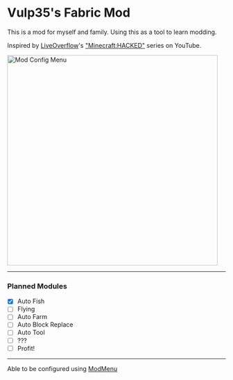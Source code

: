 # Vulp35's Fabric Mod

This is a mod for myself and family. Using this as a tool to learn modding.

Inspired by [LiveOverflow](https://twitter.com/LiveOverflow)'s [&#34;Minecraft:HACKED&#34;](https://www.youtube.com/playlist?list=PLhixgUqwRTjwvBI-hmbZ2rpkAl4lutnJG) series on YouTube.

<img width="485" alt="Mod Config Menu" src="https://user-images.githubusercontent.com/45741898/204122624-a4088410-8d3a-4bad-ba2d-51f7a95b5b18.png">
  
    
---

### Planned Modules

* [x] Auto Fish
* [ ] Flying
* [ ] Auto Farm
* [ ] Auto Block Replace
* [ ] Auto Tool
* [ ] ???
* [ ] Profit!

---

Able to be configured using [ModMenu](https://modrinth.com/mod/modmenu)

